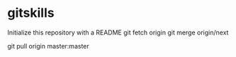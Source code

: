 # gitskills
Initialize this repository with a README
git fetch origin
git merge origin/next

git pull origin master:master
